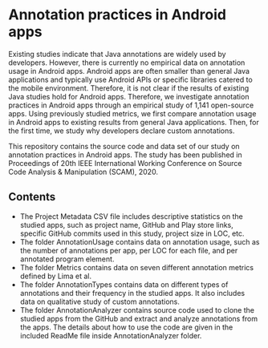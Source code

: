 # Annotation practices in Android apps

Existing studies indicate that Java annotations are widely used by developers. However, there is currently no empirical data on annotation usage in Android apps. Android apps are often smaller than general Java applications and typically use Android APIs or specific libraries catered to the mobile environment. Therefore, it is not clear if the results of existing Java studies hold for Android apps. Therefore, we investigate annotation practices in Android apps through an empirical study of 1,141 open-source apps. Using previously studied metrics, we first compare annotation usage in Android apps to existing results from general Java applications. Then, for the first time, we study why developers declare custom annotations.

This repository contains the source code and data set of our study on annotation practices in Android apps. The study has been published in Proceedings of 20th IEEE International Working Conference on Source Code Analysis & Manipulation (SCAM), 2020.  

## Contents

  - The Project Metadata CSV file includes descriptive statistics on the studied apps, such as project name, GitHub and Play store links, specific GitHub commits used in this study, project size in LOC, etc.
  - The folder AnnotationUsage contains data on annotation usage, such as the number of annotations per app, per LOC for each file, and per annotated program element.
  - The folder Metrics contains data on seven different annotation metrics defined by Lima et al.
  - The folder AnnotationTypes contains data on different types of annotations and their frequency in the studied apps. It also includes data on qualitative study of custom annotations.
  - The folder AnnotationAnalyzer contains source code used to clone the studied apps from the GitHub and extract and analyze annotations from the apps. The details about how to use the code are given in the included ReadMe file inside AnnotationAnalyzer folder.
